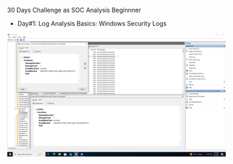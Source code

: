 30 Days Challenge as SOC Analysis Beginnner
- Day#1: Log Analysis Basics: Windows Security Logs

![image alt](https://github.com/NathiMadlala/30-Days-SOC-Challenge/blob/5e1c5e8c6cff8ccad78b2c406f6b3c1d8ff74ffc/Windows%2010%20x64-2025-06-05-16-13-12.png)
